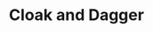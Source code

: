 ---
title: "Cloak and Dagger"
year: 1946
rating: 3
stars: "★★★"
liked: false
rewatched: false
permalink: "cloak-and-dagger"
watched_on: 2025-01-25
---